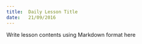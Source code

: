 ```yaml
---
title:  Daily Lesson Title
date:   21/09/2016
---
```


Write lesson contents using Markdown format here